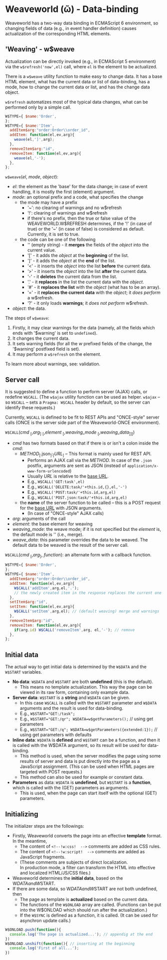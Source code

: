 # Weaveworld (ῶ) - Data-binding #

Weaveworld has a two-way data binding in ECMAScript 6 environment, so changing fields of data (e.g., in event handler definition) causes actualization of the corresponding HTML elements.

## 'Weaving' - w$weave ##

Actualization can be directly invoked (e.g., in ECMAScript 5 environment) via the `w$refresh('now',el)` call, where `el` is the element to be actualized.

There is a `w$weave` utility function to make easy to change data. It has a base HTML element, what has the current data or list of data-binding, has a mode, how to change the current data or list, and has the change data object.

`w$refresh` automatizes most of the typical data changes, what can be performed only by a simple call.

```js
W$TYPE={ $name:'Order',
};
W$TYPE={ $name:'Item',
  addItem$arg:"order:Order\\order_id",
  addItem: function(el,ev,arg){
    weave(el,']',arg);
  },
  removeItem$arg:"id",
  removeItem: function(el,ev,arg){
    weave(el,'-');
  },
};
```

`w$weave`(_el_, _mode_, _object_):
* _el_: the element as the 'base' for the data change; in case of event handling, it is mostly the first (element) argument.
* _mode_: an optional prefix and a code, what specifies the change
  * the mode may have a prefix
    * '~': no clearing of warnings and no w$refresh
    * '!': clearing of warnings and w$refresh
    * if there's no prefix, then the true or false value of the WEAVEWORLD.W$REFRESH determines, if the '!' (in case of true) or the '~' (in case of false) is considered as default. Currently, it is set to true.
  * the code can be one of the following
    * '' (empty string) - it **merges** the fields of the _object_ into the current value.
    * '[' - it adds the _object_ at the **beginning** of the list.
    * ']' - it adds the _object_ at the **end** of the list.
    * '<' - it inserts the _object_ into the list **before** the current data.
    * '>' - it inserts the _object_ into the list **after** the current data.
    * '-' - it **deletes** the current data from the list.
    * '.' - it **replaces** in the list the current data with the _object_.
    * '#' - it **replaces the list** with the _object_ (what has to be an array).
    * '=' - it **replaces the current data** with the _object_; it _does perform_ a w$refresh.
    * '?' - it only loads **warnings**; it _does not perform_ w$refresh.
* _object_: the data.

The steps of `w$weave`:
1. Firstly, it may clear warnings for the data (namely, all the fields which ends with '$warning' is set to `undefined`).
2. It changes the current data.
3. It sets warning fields (for all the _w_ prefixed fields of the change, the '$warning' postfixed field is set).
4. It may perform a `w$refresh` on the element.

To learn more about warnings, see: validation.

## Server call ##

It is suggested to define a function to perform server (AJAX) calls, or redefine `W$CALL`. (The `w$ajax` utility function can be used as helper. `w$ajax` – so `W$CALL` – sets a `Pragma: W$CALL` header by default, so the server can identify these requests.)

Currently, `W$CALL` is defined to be fit to REST APIs and "ONCE-style" server calls (ONCE is the server side part of the Weaveworld-ONCE environment).

`W$CALL`(_cmd_ <sub>[</sub>,_arg_<sub>]</sub>
     <sub>[</sub>,_element_ <sub>[</sub>,_weaving_mode_ <sub>[</sub>,_weaving_data_<sub>]]]</sub>)
*  _cmd_ has two formats based on that if there is or isn't a colon inside the _cmd_:
    * _METHOD_<sub>[</sub>.json<sub>]</sub>:<sub>[</sub>_URL_<sub>]</sub> – This format is mainly used for REST API.
      * Performs an AJAX call via the _METHOD_. In case of the `.json` postfix, arguments are sent as JSON (instead of `application/x-www-form-urlencoded`)
      * Usually _URL_ is relative to the [base URL](https://developer.mozilla.org/en-US/docs/Web/HTML/Element/base).
      * E.g., `W$CALL('GET:task',el)`
      * E.g., `W$CALL('DELETE:task/'+this.id,{},el,'-')`
      * E.g., `W$CALL('POST:task/'+this.id,arg,el)`
      * E.g., `W$CALL('POST.json:task/'+this.id,arg,el)`
    * the **name** of the server function to be called – this is a POST request for the [base URL](https://developer.mozilla.org/en-US/docs/Web/HTML/Element/base) with JSON arguments. 
      * (In case of "ONCE-style" AJAX calls)   
* _arg_: arguments of the call
* _element_: the base element for weaving
* _weaving_mode_: the weave mode; if it is not specified but the _element_ is, the default mode is '' (i.e., merge).
* _weave_data_: this parameter overrides the data to be weaved. The default data to be weaved is the result of the server call.

`W$CALL`(_cmd_ <sub>[</sub>,_arg_<sub>]</sub>, _function_): an alternate form with a callback function.

```js
W$TYPE={ $name:'Order',
};
W$TYPE={ $name:'Item',
  addItem$arg:"order:Order\\order_id",
  addItem: function(el,ev,arg){
    W$CALL('addItem',arg,el,'.'); 
    // the newly created item in the response replaces the current one
  },
  setItem$arg:"id",
  setItem: function(el,ev,arg){
    W$CALL('setItem',arg,el); // (default weaving) merge and warnings
  },
  removeItem$arg:"id",
  removeItem: function(el,ev,arg){
    if(arg.id) W$CALL('removeItem',arg, el,'-'); // remove
  },
};
```

## Initial data ##

The actual way to get initial data is determined by the `W$DATA` and the `W$START` variables.

* **No data**: `W$DATA` and `W$START` are both **undefined** (this is the default).
  * This means no template actualization. This way the page can be viewed in its raw form, containing only example data.
* **Server data**: `W$START` is a **string** and `W$DATA` can be given.
  * In this case `W$CALL` is called with the `W$START` parameter and `W$DATA` arguments and the result is used for data-binding.
  * E.g., `W$START="GET:/task";`
  * E.g., `W$START="GET:/qr"; W$DATA=w$getParameters();` // using get parameters 
  * E.g., `W$START="GET:/q"; W$DATA=w$getParameters({extended:1});` // using get parameters with defaults
* **Inline data**: `W$DATA` is **defined** and `W$START` can be a function, and then it is called with the W$DATA argument, so its result will be used for data-binding.
  * This method is used, when the server modifies the page using some results of server and data is put directly into the page as a JavaScript assignment. (This can be used when HTML pages are targeted with POST requests.) 
  * This method can also be used for example or constant data.
* **Parameters** as data: `W$DATA` is **undefined**, but `W$START` is a **function**, which is called with the (GET) parameters as arguments.
  * This is used, when the page can start itself with the optional (GET) parameters.
  
## Initializing ##

The initializer steps are the followings:
* Firstly, Weaveworld converts the page into an effective **template** format. In the meantime,
  * The content of `<!--!w:css!  -->` comments are added as CSS rules.
  * The content of `<!--!w:script!  -->` comments are added as JavaScript fragments.
  * (These comments are subjects of direct localization.  
  In production mode, a filter can transform the HTML into effective and localized HTML/JS/CSS files.)
* Weaveworld determines the **initial data**, based on the W$DATA and W$START.
* If there are some data, so W$DATA and W$START are not both undefined, then
  * The page as template is **actualized** based on the current data.
  * The functions of the `W$ONLOAD` array are called. (Functions can be put into the W$ONLOAD which should run after the actualization.)
  * If the `W$SYNC` is defined as a function, it is called. (It can be used for asynchron update calls.)

```js
W$ONLOAD.push(function(){ 
  console.log('The page is actualized...'); // appendig at the end
})
W$ONLOAD.unshift(function(){ // inserting at the beginning 
  console.log('First of all...'); 
})
```